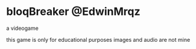 # bloqBreaker  @EdwinMrqz
a videogame

this game is only for educational purposes 
images and audio are not mine
